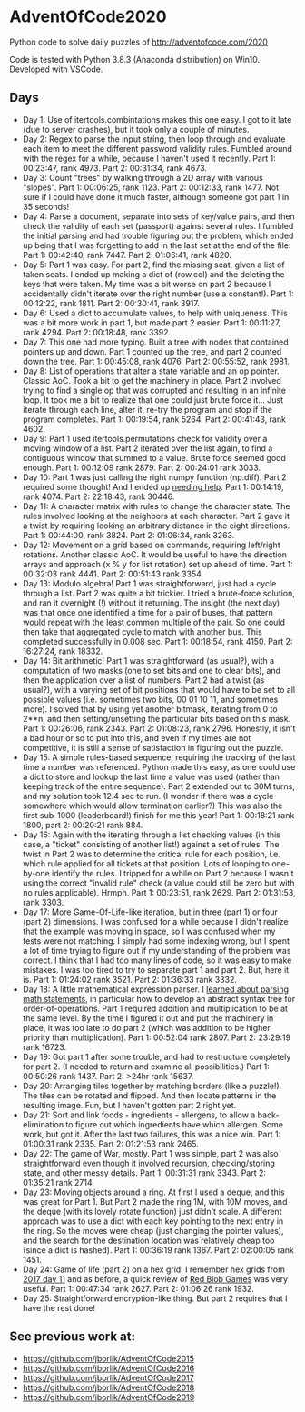 # AdventOfCode2020

Python code to solve daily puzzles of http://adventofcode.com/2020

Code is tested with Python 3.8.3 (Anaconda distribution) on Win10. Developed with VSCode.

## Days

* Day 1:  Use of itertools.combintations makes this one easy.  I got to it late (due to server crashes), but it took only a couple of minutes.
* Day 2:  Regex to parse the input string, then loop through and evaluate each item to meet the different password validity rules.  Fumbled around with the regex for a while, because I haven't used it recently.  Part 1: 00:23:47, rank 4973.  Part 2: 00:31:34, rank 4673.
* Day 3:  Count "trees" by walking through a 2D array with various "slopes".  Part 1: 00:06:25, rank 1123.  Part 2: 00:12:33, rank 1477.  Not sure if I could have done it much faster, although someone got part 1 in 35 seconds!
* Day 4:  Parse a document, separate into sets of key/value pairs, and then check the validity of each set (passport) against several rules.  I fumbled the initial parsing and had trouble figuring out the problem, which ended up being that I was forgetting to add in the last set at the end of the file.  Part 1: 00:42:40, rank 7447.  Part 2: 01:06:41, rank 4820.
* Day 5:  Part 1 was easy.  For part 2, find the missing seat, given a list of taken seats.  I ended up making a dict of (row,col) and the deleting the keys that were taken.  My time was a bit worse on part 2 because I accidentally didn't iterate over the right number (use a constant!).  Part 1:  00:12:22, rank 1811.  Part 2: 00:30:41, rank 3917.
* Day 6:  Used a dict to accumulate values, to help with uniqueness.  This was a bit more work in part 1, but made part 2 easier.  Part 1: 00:11:27, rank 4294.  Part 2: 00:18:48, rank 3392.
* Day 7:  This one had more typing.  Built a tree with nodes that contained pointers up and down.  Part 1 counted up the tree, and part 2 counted down the tree.  Part 1:  00:45:08, rank 4076.  Part 2: 00:55:52, rank 2981.
* Day 8:  List of operations that alter a state variable and an op pointer.  Classic AoC.  Took a bit to get the machinery in place.  Part 2 involved trying to find a single op that was corrupted and resulting in an infinite loop.  It took me a bit to realize that one could just brute force it... Just iterate through each line, alter it, re-try the program and stop if the program completes.  Part 1: 00:19:54, rank 5264.  Part 2: 00:41:43, rank 4602.
* Day 9:  Part 1 used itertools.permutations check for validity over a moving window of a list.  Part 2 iterated over the list again, to find a contiguous window that summed to a value.  Brute force seemed good enough.  Part 1: 00:12:09 rank 2879.  Part 2: 00:24:01 rank 3033.
* Day 10:  Part 1 was just calling the right numpy function (np.diff).  Part 2 required some thought!  And I ended up [needing help]( https://github.com/neelakantankk/Advent_of_Code_2020/blob/main/Day_10/day_10.py).  Part 1: 00:14:19, rank 4074.  Part 2: 22:18:43, rank 30446.
* Day 11:  A character matrix with rules to change the character state.  The rules involved looking at the neighbors at each character.  Part 2 gave it a twist by requiring looking an arbitrary distance in the eight directions.  Part 1: 00:44:00, rank 3824.  Part 2: 01:06:34, rank 3263.
* Day 12:  Movement on a grid based on commands, requiring left/right rotations.  Another classic AoC.  It would be useful to have the direction arrays and approach (x % y for list rotation) set up ahead of time.  Part 1: 00:32:03 rank 4441.  Part 2: 00:51:43 rank 3354.
* Day 13:  Modulo algebra!  Part 1 was straightforward, just had a cycle through a list.  Part 2 was quite a bit trickier.  I tried a brute-force solution, and ran it overnight (!) without it returning.  The insight (the next day) was that once one identified a time for a pair of buses, that pattern would repeat with the least common multiple of the pair.  So one could then take that aggregated cycle to match with another bus.  This completed successfully in 0.008 sec.  Part 1:  00:18:54, rank 4150.  Part 2: 16:27:24, rank 18332.
* Day 14:  Bit arithmetic!  Part 1 was straightforward (as usual?), with a computation of two masks (one to set bits and one to clear bits), and then the application over a list of numbers.  Part 2 had a twist (as usual?), with a varying set of bit positions that would have to be set to all possible values (i.e. sometimes two bits, 00 01 10 11, and sometimes more).  I solved that by using yet another bitmask, iterating from 0 to 2**n, and then setting/unsetting the particular bits based on this mask.  Part 1:  00:26:06, rank 2343.  Part 2: 01:08:23, rank 2796.  Honestly, it isn't a bad hour or so to put into this, and even if my times are not competitive, it is still a sense of satisfaction in figuring out the puzzle.
* Day 15:  A simple rules-based sequence, requiring the tracking of the last time a number was referenced.  Python made this easy, as one could use a dict to store and lookup the last time a value was used (rather than keeping track of the entire sequence).  Part 2 extended out to 30M turns, and my solution took 12.4 sec to run.  (I wonder if there was a cycle somewhere which would allow termination earlier?) This was also the first sub-1000 (leaderboard!) finish for me this year!  Part 1: 00:18:21 rank 1800, part 2: 00:20:21 rank 884.  
* Day 16:  Again with the iterating through a list checking values (in this case, a "ticket" consisting of another list!) against a set of rules.  The twist in Part 2 was to determine the critical rule for each position, i.e. which rule applied for all tickets at that position.  Lots of looping to one-by-one identify the rules.  I tripped for a while on Part 2 because I wasn't using the correct "invalid rule" check (a value could still be zero but with no rules applicable).  Hrmph.  Part 1: 00:23:51, rank 2629.  Part 2: 01:31:53, rank 3303.
* Day 17:  More Game-Of-Life-like iteration, but in three (part 1) or four (part 2) dimensions.  I was confused for a while because I didn't realize that the example was moving in space, so I was confused when my tests were not matching.  I simply had some indexing wrong, but I spent a lot of time trying to figure out if my understanding of the problem was correct.  I think that I had too many lines of code, so it was easy to make mistakes.  I was too tired to try to separate part 1 and part 2.  But, here it is.  Part 1: 01:24:02 rank 3521.  Part 2: 01:36:33 rank 3332.
* Day 18:  A little mathematical expression parser.  I [learned about parsing math statements](https://github.com/gnebehay/parser), in particular how to develop an abstract syntax tree for order-of-operations.  Part 1 required addition and multiplication to be at the same level.  By the time I figured it out and put the machinery in place, it was too late to do part 2 (which was addition to be higher priority than multiplication).  Part 1:  00:52:04 rank 2807.  Part 2:  23:29:19 rank 16723.
* Day 19:  Got part 1 after some trouble, and had to restructure completely for part 2.  (I needed to return and examine all possibilities.)  Part 1:  00:50:26 rank 1437.  Part 2:  >24hr  rank 15637.
* Day 20:  Arranging tiles together by matching borders (like a puzzle!).  The tiles can be rotated and flipped.  And then locate patterns in the resulting image.  Fun, but I haven't gotten part 2 right yet.
* Day 21:  Sort and link foods - ingredients - allergens, to allow a back-elimination to figure out which ingredients have which allergen.  Some work, but got it.  After the last two failures, this was a nice win.  Part 1:  01:00:31 rank 2335.  Part 2:  01:21:53 rank 2465.
* Day 22:  The game of War, mostly.  Part 1 was simple, part 2 was also straightforward even though it involved recursion, checking/storing state, and other messy details.  Part 1:  00:31:31  rank 3343.  Part 2:  01:35:21  rank 2714.
* Day 23:  Moving objects around a ring.  At first I used a deque, and this was great for Part 1.  But Part 2 made the ring 1M, with 10M moves, and the deque (with its lovely rotate function) just didn't scale.  A different approach was to use a dict with each key pointing to the next entry in the ring.  So the moves were cheap (just changing the pointer values), and the search for the destination location was relatively cheap too (since a dict is hashed).  Part 1:  00:36:19 rank 1367.  Part 2:  02:00:05  rank 1451.
* Day 24:  Game of life (part 2) on a hex grid!  I remember hex grids from [2017 day 11](https://github.com/jborlik/AdventOfCode2017) and as before, a quick review of [Red Blob Games](https://www.redblobgames.com/grids/hexagons/#coordinates) was very useful.  Part 1:  00:47:34 rank 2627.  Part 2:  01:06:26  rank 1932.
* Day 25:  Straightforward encryption-like thing.  But part 2 requires that I have the rest done!





## See previous work at:
* https://github.com/jborlik/AdventOfCode2015
* https://github.com/jborlik/AdventOfCode2016
* https://github.com/jborlik/AdventOfCode2017
* https://github.com/jborlik/AdventOfCode2018
* https://github.com/jborlik/AdventOfCode2019
